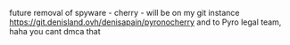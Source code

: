 future removal of spyware - cherry - will be on my git instance https://git.denisland.ovh/denisapain/pyronocherry
and to Pyro legal team, haha you cant dmca that
